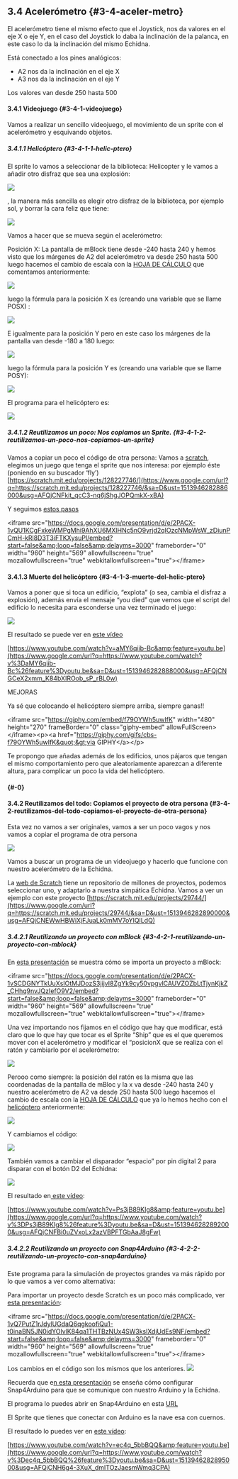 ## 3.4 Acelerómetro {#3-4-aceler-metro}

El acelerómetro tiene el mismo efecto que el Joystick, nos da valores en el eje X o eje Y, en el caso del Joystick lo daba la inclinación de la palanca, en este caso lo da la inclinación del mismo Echidna.

Está conectado a los pines analógicos:

*   A2 nos da la inclinación en el eje X
*   A3 nos da la inclinación en el eje Y

Los valores van desde 250 hasta 500

#### 3.4.1 Videojuego {#3-4-1-videojuego}

Vamos a realizar un sencillo videojuego, el movimiento de un sprite con el acelerómetro y esquivando objetos.

##### 3.4.1.1 Helicóptero {#3-4-1-1-helic-ptero}

El sprite lo vamos a seleccionar de la biblioteca: Helicopter y le vamos a añadir otro disfraz que sea una explosión:

![](images/image82.png)

, la manera más sencilla es elegir otro disfraz de la biblioteca, por ejemplo sol, y borrar la cara feliz que tiene:

![](images/image6.png)

Vamos a hacer que se mueva según el acelerómetro:

Posición X: La pantalla de mBlock tiene desde -240 hasta 240 y hemos visto que los márgenes de A2 del acelerómetro va desde 250 hasta 500 luego hacemos el cambio de escala con la [HOJA DE CÁLCULO](https://www.google.com/url?q=https://docs.google.com/spreadsheets/d/e/2PACX-1vTyASTvUIs_xsZ8c4RZOJ1sEstk4Cc6d--_Drne_U0o1_CXhgzxQkvZ4ZNYGLdKa2lrhLHDKmAwsKnK/pub?output%3Dxlsx&sa=D&ust=1513946282885000&usg=AFQjCNFTLi5pX_fG-4CrveOTHPAb6tW1Ew) que comentamos anteriormente:

![](images/image22.png)

luego la fórmula para la posición X es (creando una variable que se llame POSX) :

![](images/image24.png)

E igualmente para la posición Y pero en este caso los márgenes de la pantalla van desde -180 a 180 luego:

![](images/image7.png)

luego la fórmula para la posición Y es (creando una variable que se llame POSY):

![](images/image42.png)

El programa para el helicóptero es:

![](images/image65.png)

##### 3.4.1.2 Reutilizamos un poco: Nos copiamos un Sprite. {#3-4-1-2-reutilizamos-un-poco-nos-copiamos-un-sprite}

Vamos a copiar un poco el código de otra persona: Vamos a [scratch](https://www.google.com/url?q=https://scratch.mit.edu/&sa=D&ust=1513946282886000&usg=AFQjCNGamoaBekRsl8WkE6nz4l6rBODONg), elegimos un juego que tenga el sprite que nos interesa: por ejemplo éste (poniendo en su buscador ‘fly’) [https://scratch.mit.edu/projects/128227746/](https://www.google.com/url?q=https://scratch.mit.edu/projects/128227746/&sa=D&ust=1513946282886000&usg=AFQjCNFkit_qcC3-nq6jShgJOPQmkX-xBA)

Y seguimos [estos pasos](https://www.google.com/url?q=https://docs.google.com/presentation/d/e/2PACX-1vQU1KCgFxkeWMPgMhi9AhXU6MXlHNc5nO9yrjd2qIOzcNMpWsW_zDiunPCmH-kRl8D3T3iFTKXysuPl/pub?start%3Dfalse%26loop%3Dfalse%26delayms%3D3000&sa=D&ust=1513946282887000&usg=AFQjCNERdSe7qnTWaGeNPvtdGL3Vz8aSGg)

&lt;iframe src=&quot;https://docs.google.com/presentation/d/e/2PACX-1vQU1KCgFxkeWMPgMhi9AhXU6MXlHNc5nO9yrjd2qIOzcNMpWsW_zDiunPCmH-kRl8D3T3iFTKXysuPl/embed?start=false&amp;loop=false&amp;delayms=3000&quot; frameborder=&quot;0&quot; width=&quot;960&quot; height=&quot;569&quot; allowfullscreen=&quot;true&quot; mozallowfullscreen=&quot;true&quot; webkitallowfullscreen=&quot;true&quot;&gt;&lt;/iframe&gt;

#### 3.4.1.3 Muerte del helicóptero {#3-4-1-3-muerte-del-helic-ptero}

Vamos a poner que si toca un edificio, “explota” (o sea, cambia el disfraz a explosión), además envía el mensaje “you died” que vemos que el script del edificio lo necesita para esconderse una vez terminado el juego:

![](images/image25.png)

El resultado se puede ver en [este vídeo](https://www.google.com/url?q=https://www.youtube.com/watch?v%3DaMY6qiib-Bc%26feature%3Dyoutu.be&sa=D&ust=1513946282888000&usg=AFQjCNGCeX2xmm_K84bXIROob_sP_rBL0w)

[https://www.youtube.com/watch?v=aMY6qiib-Bc&amp;feature=youtu.be](https://www.google.com/url?q=https://www.youtube.com/watch?v%3DaMY6qiib-Bc%26feature%3Dyoutu.be&sa=D&ust=1513946282888000&usg=AFQjCNGCeX2xmm_K84bXIROob_sP_rBL0w)

MEJORAS

Ya sé que colocando el helicóptero siempre arriba, siempre ganas!!

&lt;iframe src=&quot;https://giphy.com/embed/f79OYWh5uwIfK&quot; width=&quot;480&quot; height=&quot;270&quot; frameBorder=&quot;0&quot; class=&quot;giphy-embed&quot; allowFullScreen&gt;&lt;/iframe&gt;&lt;p&gt;&lt;a href=&quot;https://giphy.com/gifs/cbs-f79OYWh5uwIfK&quot;&gt;via GIPHY&lt;/a&gt;&lt;/p&gt;

Te propongo que añadas además de los edificios, unos pájaros que tengan el mismo comportamiento pero que aleatoriamente aparezcan a diferente altura, para complicar un poco la vida del helicóptero.

#### 

####  {#-0}

#### 3.4.2 Reutilizamos del todo: Copiamos el proyecto de otra persona {#3-4-2-reutilizamos-del-todo-copiamos-el-proyecto-de-otra-persona}

Esta vez no vamos a ser originales, vamos a ser un poco vagos y nos vamos a copiar el programa de otra persona

![](images/image78.png)

Vamos a buscar un programa de un videojuego y hacerlo que funcione con nuestro acelerómetro de la Echidna.

La [web de Scratch](https://www.google.com/url?q=https://scratch.mit.edu/&sa=D&ust=1513946282889000&usg=AFQjCNGygwtyuNaEEsxDNvVSFxX9GBVf1A) tiene un repositorio de millones de proyectos, podemos seleccionar uno, y adaptarlo a nuestra simpática Echidna. Vamos a ver un ejemplo con este proyecto [https://scratch.mit.edu/projects/29744/](https://www.google.com/url?q=https://scratch.mit.edu/projects/29744/&sa=D&ust=1513946282890000&usg=AFQjCNEWwHBWiXjFJuaLk0mMV7oYIQlLdQ)

##### 3.4.2.1 Reutilizando un proyecto con mBlock {#3-4-2-1-reutilizando-un-proyecto-con-mblock}

En [esta presentación](https://www.google.com/url?q=https://docs.google.com/presentation/d/e/2PACX-1vSCDGNYTkUuXsIOtMJDozS3jijvI8ZgYk9cy50vpgvlCAUVZOZbLtTjynKjkZ_CHhq9nvJQzIefO9V2/pub?start%3Dfalse%26loop%3Dfalse%26delayms%3D3000&sa=D&ust=1513946282890000&usg=AFQjCNHlGqrxqDlrGjo3EAQlihyYh5JcXw) se muestra cómo se importa un proyecto a mBlock:

&lt;iframe src=&quot;https://docs.google.com/presentation/d/e/2PACX-1vSCDGNYTkUuXsIOtMJDozS3jijvI8ZgYk9cy50vpgvlCAUVZOZbLtTjynKjkZ_CHhq9nvJQzIefO9V2/embed?start=false&amp;loop=false&amp;delayms=3000&quot; frameborder=&quot;0&quot; width=&quot;960&quot; height=&quot;569&quot; allowfullscreen=&quot;true&quot; mozallowfullscreen=&quot;true&quot; webkitallowfullscreen=&quot;true&quot;&gt;&lt;/iframe&gt;

Una vez importando nos fijamos en el código que hay que modificar, está claro que lo que hay que tocar es el Sprite “Ship” que es el que queremos mover con el acelerómetro y modificar el “posicionX que se realiza con el ratón y cambiarlo por el acelerómetro:

![](images/image44.png)

Perooo como siempre: la posición del ratón es la misma que las coordenadas de la pantalla de mBloc y la x va desde -240 hasta 240 y nuestro acelerómetro de A2 va desde 250 hasta 500 luego hacemos el cambio de escala con la [HOJA DE CÁLCULO](https://www.google.com/url?q=https://docs.google.com/spreadsheets/d/e/2PACX-1vTyASTvUIs_xsZ8c4RZOJ1sEstk4Cc6d--_Drne_U0o1_CXhgzxQkvZ4ZNYGLdKa2lrhLHDKmAwsKnK/pub?output%3Dxlsx&sa=D&ust=1513946282891000&usg=AFQjCNG-30BZx1eA-t1QqrwaNZvW04wknA) que ya lo hemos hecho con el [helicóptero](#3-4-1-1-helic-ptero) anteriormente:

![](images/image24.png)

Y cambiamos el código:

![](images/image37.png)

También vamos a cambiar el disparador “espacio” por pin digital 2 para disparar con el botón D2 del Echidna:

![](images/image3.png)

El resultado en[ este vídeo](https://www.google.com/url?q=https://www.youtube.com/watch?v%3DPs3jB89KIg8%26feature%3Dyoutu.be&sa=D&ust=1513946282892000&usg=AFQjCNFBi0uZVxoLx2azVBPFTGbAaJ8gFw):

[https://www.youtube.com/watch?v=Ps3jB89KIg8&amp;feature=youtu.be](https://www.google.com/url?q=https://www.youtube.com/watch?v%3DPs3jB89KIg8%26feature%3Dyoutu.be&sa=D&ust=1513946282892000&usg=AFQjCNFBi0uZVxoLx2azVBPFTGbAaJ8gFw)

##### 3.4.2.2 Reutilizando un proyecto con Snap4Arduino {#3-4-2-2-reutilizando-un-proyecto-con-snap4arduino}

Este programa para la simulación de proyectos grandes va más rápido por lo que vamos a ver como alternativa:

Para importar un proyecto desde Scratch es un poco más complicado, ver [esta presentación](https://www.google.com/url?q=https://docs.google.com/presentation/d/e/2PACX-1vQ7PutZ1rJdylUGdaQ6qgkoofiQu1-t0inaBN5JN0idYOlvlK84qa1THTBzNUx4SW3kslXdjUdEs9NF/pub?start%3Dfalse%26loop%3Dfalse%26delayms%3D3000&sa=D&ust=1513946282893000&usg=AFQjCNEVlBh7kkM1aLorDX-QmbsH9hplKw):

&lt;iframe src=&quot;https://docs.google.com/presentation/d/e/2PACX-1vQ7PutZ1rJdylUGdaQ6qgkoofiQu1-t0inaBN5JN0idYOlvlK84qa1THTBzNUx4SW3kslXdjUdEs9NF/embed?start=false&amp;loop=false&amp;delayms=3000&quot; frameborder=&quot;0&quot; width=&quot;960&quot; height=&quot;569&quot; allowfullscreen=&quot;true&quot; mozallowfullscreen=&quot;true&quot; webkitallowfullscreen=&quot;true&quot;&gt;&lt;/iframe&gt;

Los cambios en el código son los mismos que los anteriores. ![](images/image89.png)

Recuerda que  e[n esta presentación](https://www.google.com/url?q=https://docs.google.com/presentation/d/e/2PACX-1vQ7tr9aNDDuzFcEMFOepVVao5eCKWBBQh3U5emsy5oaN4a-Q8tNkYMWxKyma6xz-gBVL6nLLlmlWuPw/pub?start%3Dfalse%26loop%3Dfalse%26delayms%3D3000&sa=D&ust=1513946282894000&usg=AFQjCNH_vEQY0Dj3hZ-FhPh4qoUqn2RKkw) se enseña cómo configurar Snap4Arduino para que se comunique con nuestro Arduino y la Echidna.

El programa lo puedes abrir en Snap4Arduino en esta [URL](https://www.google.com/url?q=http://snap4arduino.org/run%23present:Username%3Djavierquintana%26ProjectName%3DAlien%2520Invasion-MODIFICADO&sa=D&ust=1513946282894000&usg=AFQjCNF-EVqjqnW1UNgn7LgENVXRNCHhIg) 

El Sprite que tienes que conectar con Arduino es la nave esa con cuernos.

El resultado lo puedes ver en [este vídeo](https://www.google.com/url?q=https://www.youtube.com/watch?v%3Dec4q_5bbBQQ%26feature%3Dyoutu.be&sa=D&ust=1513946282895000&usg=AFQjCNH6g4-3XuX_dmITOzJaesmWmq3CPA):

[https://www.youtube.com/watch?v=ec4q_5bbBQQ&amp;feature=youtu.be](https://www.google.com/url?q=https://www.youtube.com/watch?v%3Dec4q_5bbBQQ%26feature%3Dyoutu.be&sa=D&ust=1513946282895000&usg=AFQjCNH6g4-3XuX_dmITOzJaesmWmq3CPA)